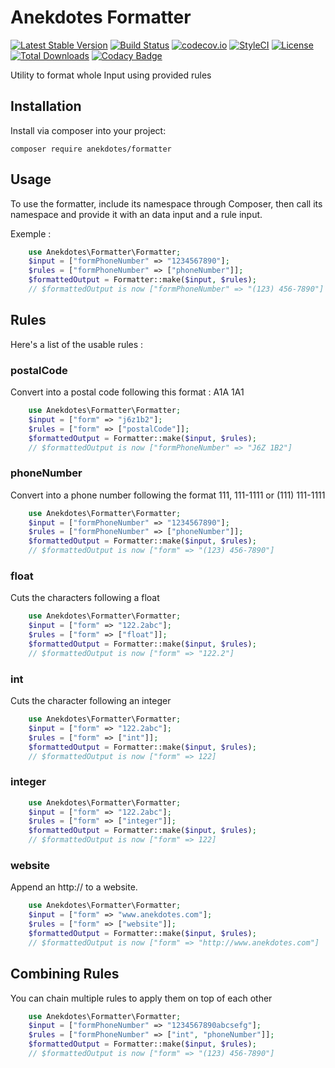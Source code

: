 # Anekdotes Formatter

[![Latest Stable Version](https://poser.pugx.org/anekdotes/formatter/v/stable)](https://packagist.org/packages/anekdotes/formatter)
[![Build Status](https://travis-ci.org/anekdotes/formatter.svg?branch=master)](https://travis-ci.org/anekdotes/formatter)
[![codecov.io](https://codecov.io/gh/anekdotes/formatter/coverage.svg)](https://codecov.io/gh/anekdotes/formatter?branch=master)
[![StyleCI](https://styleci.io/repos/63600389/shield?style=flat)](https://styleci.io/repos/63600389)
[![License](https://poser.pugx.org/anekdotes/formatter/license)](https://packagist.org/packages/anekdotes/formatter)
[![Total Downloads](https://poser.pugx.org/anekdotes/formatter/downloads)](https://packagist.org/packages/anekdotes/formatter)
[![Codacy Badge](https://api.codacy.com/project/badge/Grade/50134febcefe4cc78daf07ca45969728)](https://www.codacy.com/app/Grasseh/formatter?utm_source=github.com&amp;utm_medium=referral&amp;utm_content=anekdotes/formatter&amp;utm_campaign=Badge_Grade)

Utility to format whole Input using provided rules

## Installation

Install via composer into your project:

    composer require anekdotes/formatter

## Usage

To use the formatter, include its namespace through Composer, then call its namespace and provide it with an data input and a rule input.

Exemple :

```php
    use Anekdotes\Formatter\Formatter;
    $input = ["formPhoneNumber" => "1234567890"];
    $rules = ["formPhoneNumber" => ["phoneNumber"]];
    $formattedOutput = Formatter::make($input, $rules);
    // $formattedOutput is now ["formPhoneNumber" => "(123) 456-7890"]

```

## Rules

  Here's a list of the usable rules : 

### postalCode

Convert into a postal code following this format : A1A 1A1

```php
    use Anekdotes\Formatter\Formatter;
    $input = ["form" => "j6z1b2"];
    $rules = ["form" => ["postalCode"]];
    $formattedOutput = Formatter::make($input, $rules);
    // $formattedOutput is now ["formPhoneNumber" => "J6Z 1B2"]
```

### phoneNumber

Convert into a phone number following the format 111, 111-1111 or (111) 111-1111
```php
    use Anekdotes\Formatter\Formatter;
    $input = ["formPhoneNumber" => "1234567890"];
    $rules = ["formPhoneNumber" => ["phoneNumber"]];
    $formattedOutput = Formatter::make($input, $rules);
    // $formattedOutput is now ["form" => "(123) 456-7890"]
```

### float
Cuts the characters following a float

```php
    use Anekdotes\Formatter\Formatter;
    $input = ["form" => "122.2abc"];
    $rules = ["form" => ["float"]];
    $formattedOutput = Formatter::make($input, $rules);
    // $formattedOutput is now ["form" => "122.2"]
```

### int
Cuts the character following an integer
```php
    use Anekdotes\Formatter\Formatter;
    $input = ["form" => "122.2abc"];
    $rules = ["form" => ["int"]];
    $formattedOutput = Formatter::make($input, $rules);
    // $formattedOutput is now ["form" => 122]
```

### integer
```php
    use Anekdotes\Formatter\Formatter;
    $input = ["form" => "122.2abc"];
    $rules = ["form" => ["integer"]];
    $formattedOutput = Formatter::make($input, $rules);
    // $formattedOutput is now ["form" => 122]
```

### website
Append an http:// to a website.
```php
    use Anekdotes\Formatter\Formatter;
    $input = ["form" => "www.anekdotes.com"];
    $rules = ["form" => ["website"]];
    $formattedOutput = Formatter::make($input, $rules);
    // $formattedOutput is now ["form" => "http://www.anekdotes.com"]
```

## Combining Rules

You can chain multiple rules to apply them on top of each other
```php
    use Anekdotes\Formatter\Formatter;
    $input = ["formPhoneNumber" => "1234567890abcsefg"];
    $rules = ["formPhoneNumber" => ["int", "phoneNumber"]];
    $formattedOutput = Formatter::make($input, $rules);
    // $formattedOutput is now ["form" => "(123) 456-7890"]

```
